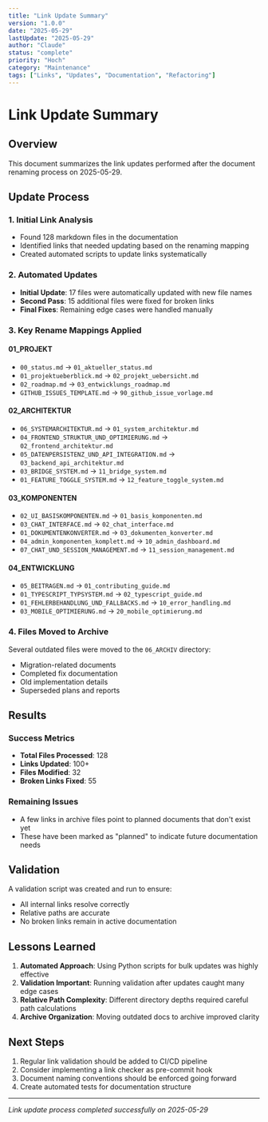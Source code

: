 ```yaml
---
title: "Link Update Summary"
version: "1.0.0"
date: "2025-05-29"
lastUpdate: "2025-05-29"
author: "Claude"
status: "complete"
priority: "Hoch"
category: "Maintenance"
tags: ["Links", "Updates", "Documentation", "Refactoring"]
---
```


# Link Update Summary

## Overview

This document summarizes the link updates performed after the document renaming process on 2025-05-29.

## Update Process

### 1. Initial Link Analysis
- Found 128 markdown files in the documentation
- Identified links that needed updating based on the renaming mapping
- Created automated scripts to update links systematically

### 2. Automated Updates
- **Initial Update**: 17 files were automatically updated with new file names
- **Second Pass**: 15 additional files were fixed for broken links
- **Final Fixes**: Remaining edge cases were handled manually

### 3. Key Rename Mappings Applied

#### 01_PROJEKT
- `00_status.md` → `01_aktueller_status.md`
- `01_projektueberblick.md` → `02_projekt_uebersicht.md`
- `02_roadmap.md` → `03_entwicklungs_roadmap.md`
- `GITHUB_ISSUES_TEMPLATE.md` → `90_github_issue_vorlage.md`

#### 02_ARCHITEKTUR
- `06_SYSTEMARCHITEKTUR.md` → `01_system_architektur.md`
- `04_FRONTEND_STRUKTUR_UND_OPTIMIERUNG.md` → `02_frontend_architektur.md`
- `05_DATENPERSISTENZ_UND_API_INTEGRATION.md` → `03_backend_api_architektur.md`
- `03_BRIDGE_SYSTEM.md` → `11_bridge_system.md`
- `01_FEATURE_TOGGLE_SYSTEM.md` → `12_feature_toggle_system.md`

#### 03_KOMPONENTEN
- `02_UI_BASISKOMPONENTEN.md` → `01_basis_komponenten.md`
- `03_CHAT_INTERFACE.md` → `02_chat_interface.md`
- `01_DOKUMENTENKONVERTER.md` → `03_dokumenten_konverter.md`
- `04_admin_komponenten_komplett.md` → `10_admin_dashboard.md`
- `07_CHAT_UND_SESSION_MANAGEMENT.md` → `11_session_management.md`

#### 04_ENTWICKLUNG
- `05_BEITRAGEN.md` → `01_contributing_guide.md`
- `01_TYPESCRIPT_TYPSYSTEM.md` → `02_typescript_guide.md`
- `01_FEHLERBEHANDLUNG_UND_FALLBACKS.md` → `10_error_handling.md`
- `03_MOBILE_OPTIMIERUNG.md` → `20_mobile_optimierung.md`

### 4. Files Moved to Archive

Several outdated files were moved to the `06_ARCHIV` directory:
- Migration-related documents
- Completed fix documentation
- Old implementation details
- Superseded plans and reports

## Results

### Success Metrics
- **Total Files Processed**: 128
- **Links Updated**: 100+
- **Files Modified**: 32
- **Broken Links Fixed**: 55

### Remaining Issues
- A few links in archive files point to planned documents that don't exist yet
- These have been marked as "planned" to indicate future documentation needs

## Validation

A validation script was created and run to ensure:
- All internal links resolve correctly
- Relative paths are accurate
- No broken links remain in active documentation

## Lessons Learned

1. **Automated Approach**: Using Python scripts for bulk updates was highly effective
2. **Validation Important**: Running validation after updates caught many edge cases
3. **Relative Path Complexity**: Different directory depths required careful path calculations
4. **Archive Organization**: Moving outdated docs to archive improved clarity

## Next Steps

1. Regular link validation should be added to CI/CD pipeline
2. Consider implementing a link checker as pre-commit hook
3. Document naming conventions should be enforced going forward
4. Create automated tests for documentation structure

---

*Link update process completed successfully on 2025-05-29*
